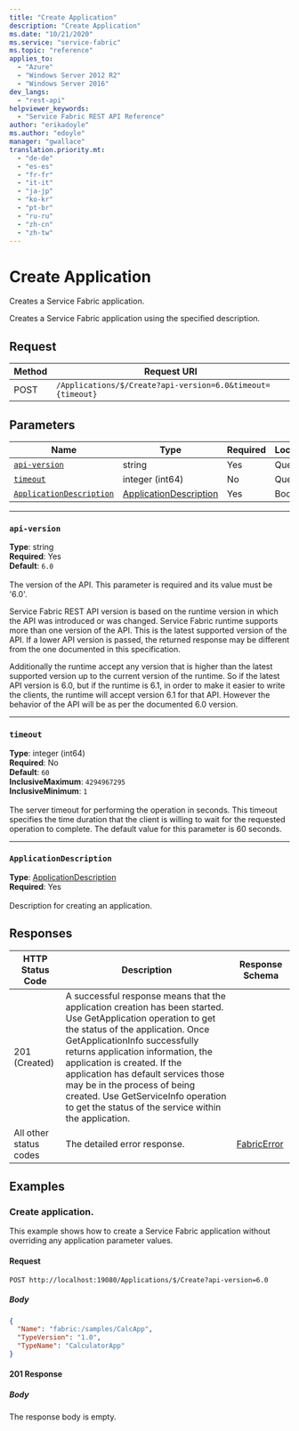 ```yaml
---
title: "Create Application"
description: "Create Application"
ms.date: "10/21/2020"
ms.service: "service-fabric"
ms.topic: "reference"
applies_to: 
  - "Azure"
  - "Windows Server 2012 R2"
  - "Windows Server 2016"
dev_langs: 
  - "rest-api"
helpviewer_keywords: 
  - "Service Fabric REST API Reference"
author: "erikadoyle"
ms.author: "edoyle"
manager: "gwallace"
translation.priority.mt: 
  - "de-de"
  - "es-es"
  - "fr-fr"
  - "it-it"
  - "ja-jp"
  - "ko-kr"
  - "pt-br"
  - "ru-ru"
  - "zh-cn"
  - "zh-tw"
---
```

# Create Application
Creates a Service Fabric application.

Creates a Service Fabric application using the specified description.

## Request
| Method | Request URI |
| ------ | ----------- |
| POST | `/Applications/$/Create?api-version=6.0&timeout={timeout}` |


## Parameters
| Name | Type | Required | Location |
| --- | --- | --- | --- |
| [`api-version`](#api-version) | string | Yes | Query |
| [`timeout`](#timeout) | integer (int64) | No | Query |
| [`ApplicationDescription`](#applicationdescription) | [ApplicationDescription](sfclient-model-applicationdescription.md) | Yes | Body |

____
### `api-version`
__Type__: string <br/>
__Required__: Yes<br/>
__Default__: `6.0` <br/>
<br/>
The version of the API. This parameter is required and its value must be '6.0'.

Service Fabric REST API version is based on the runtime version in which the API was introduced or was changed. Service Fabric runtime supports more than one version of the API. This is the latest supported version of the API. If a lower API version is passed, the returned response may be different from the one documented in this specification.

Additionally the runtime accept any version that is higher than the latest supported version up to the current version of the runtime. So if the latest API version is 6.0, but if the runtime is 6.1, in order to make it easier to write the clients, the runtime will accept version 6.1 for that API. However the behavior of the API will be as per the documented 6.0 version.


____
### `timeout`
__Type__: integer (int64) <br/>
__Required__: No<br/>
__Default__: `60` <br/>
__InclusiveMaximum__: `4294967295` <br/>
__InclusiveMinimum__: `1` <br/>
<br/>
The server timeout for performing the operation in seconds. This timeout specifies the time duration that the client is willing to wait for the requested operation to complete. The default value for this parameter is 60 seconds.

____
### `ApplicationDescription`
__Type__: [ApplicationDescription](sfclient-model-applicationdescription.md) <br/>
__Required__: Yes<br/>
<br/>
Description for creating an application.

## Responses

| HTTP Status Code | Description | Response Schema |
| --- | --- | --- |
| 201 (Created) | A successful response means that the application creation has been started. Use GetApplication operation to get the status of the application. Once GetApplicationInfo successfully returns application information, the application is created. If the application has default services those may be in the process of being created. Use GetServiceInfo operation to get the status of the service within the application.<br/> |  |
| All other status codes | The detailed error response.<br/> | [FabricError](sfclient-model-fabricerror.md) |

## Examples

### Create application.

This example shows how to create a Service Fabric application without overriding any application parameter values.

#### Request
```
POST http://localhost:19080/Applications/$/Create?api-version=6.0
```

##### Body
```json
{
  "Name": "fabric:/samples/CalcApp",
  "TypeVersion": "1.0",
  "TypeName": "CalculatorApp"
}
```

#### 201 Response
##### Body
The response body is empty.